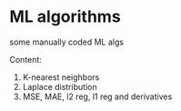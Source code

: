 # ML algorithms
some manually coded ML algs

Content:
1. K-nearest neighbors
1. Laplace distribution
1. MSE, MAE, l2 reg, l1 reg and derivatives
